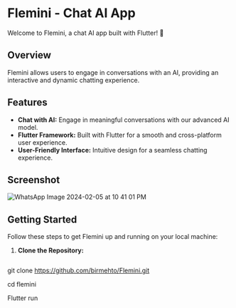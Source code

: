 # Flemini - Chat AI App

Welcome to Flemini, a chat AI app built with Flutter! 🚀

## Overview

Flemini allows users to engage in conversations with an AI, providing an interactive and dynamic chatting experience.

## Features

- **Chat with AI:** Engage in meaningful conversations with our advanced AI model.
- **Flutter Framework:** Built with Flutter for a smooth and cross-platform user experience.
- **User-Friendly Interface:** Intuitive design for a seamless chatting experience.

## Screenshot


![WhatsApp Image 2024-02-05 at 10 41 01 PM](https://github.com/birmehto/Flemini/assets/128910597/6060c015-6987-47d4-8d0b-42d912e21151)

## Getting Started

Follow these steps to get Flemini up and running on your local machine:

1. **Clone the Repository:**
   ```bash
  git clone https://github.com/birmehto/Flemini.git

   cd flemini

   Flutter run
   

